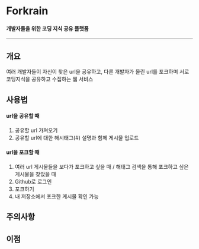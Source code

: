 # Forkrain
#### 개발자들을 위한 코딩 지식 공유 플랫폼
---

## 개요
여러 개발자들이 자신이 찾은 url을 공유하고, 
다른 개발자가 올린 url를 포크하며 서로 코딩지식을 공유하고 수집하는 웹 서비스

## 사용법
#### url을 공유할 때
1. 공유할 url 가져오기
2. 공유할 url에 대한 해시태그(#) 설명과 함께 게시물 업로드

#### url을 포크할 때
1. 여러 url 게시물들을 보다가 포크하고 싶을 때 / 해태그 검색을 통해 포크하고 싶은 게시물을 찾았을 때
2. Github로 로그인
3. 포크하기
4. 내 저장소에서 포크한 게시물 확인 가능

## 주의사항

## 이점
